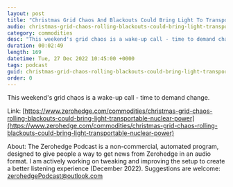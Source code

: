 ```yaml
---
layout: post
title: "Christmas Grid Chaos And Blackouts Could Bring Light To Transportable Nuke Plants"
audio: christmas-grid-chaos-rolling-blackouts-could-bring-light-transportable-nuclear-power-0
category: commodities
desc: "This weekend's grid chaos is a wake-up call - time to demand change. "
duration: 00:02:49
length: 169
datetime: Tue, 27 Dec 2022 10:45:00 +0000
tags: podcast
guid: christmas-grid-chaos-rolling-blackouts-could-bring-light-transportable-nuclear-power-0
order: 0
---
```

This weekend's grid chaos is a wake-up call - time to demand change. 

Link: [https://www.zerohedge.com/commodities/christmas-grid-chaos-rolling-blackouts-could-bring-light-transportable-nuclear-power](https://www.zerohedge.com/commodities/christmas-grid-chaos-rolling-blackouts-could-bring-light-transportable-nuclear-power)

About: The Zerohedge Podcast is a non-commercial, automated program, designed to give people a way to get news from Zerohedge in an audio format.  I am actively working on tweaking and improving the setup to create a better listening experience (December 2022).  Suggestions are welcome: [zerohedgePodcast@outlook.com](mailto:zerohedgePodcast@outlook.com)